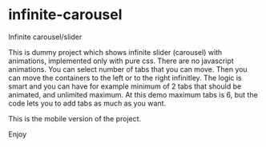 # infinite-carousel
  Infinite carousel/slider

  This is dummy project which shows infinite slider (carousel) with animations, implemented only with pure css.
  There are no javascript animations. You can select number of tabs that you can move. 
  Then you can move the containers to the left or to the right infinitley.
  The logic is smart and you can have for example minimum of 2 tabs that should be animated, and unlimited maximum. 
  At this demo maximum tabs is 6, but the code lets you to add tabs as much as you want. 

  This is the mobile version of the project. 

Enjoy
